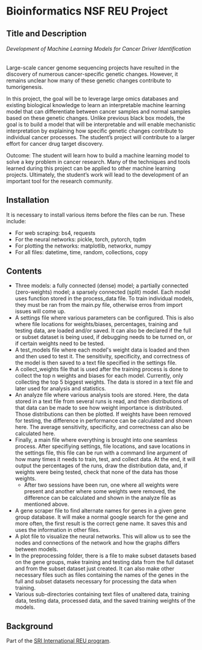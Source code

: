 # Bioinformatics NSF REU Project

## Title and Description
###### Development of Machine Learning Models for Cancer Driver Identification
Large-scale cancer genome sequencing projects have resulted in the discovery of numerous cancer-specific genetic changes. However, it remains unclear how many of these genetic changes contribute to tumorigenesis.

In this project, the goal will be to leverage large omics databases and existing biological knowledge to learn an interpretable machine learning model that can differentiate between cancer samples and normal samples based on these genetic changes. Unlike previous black box models, the goal is to build a model that will be interpretable and will enable mechanistic interpretation by explaining how specific genetic changes contribute to individual cancer processes. The student’s project will contribute to a larger effort for cancer drug target discovery.

Outcome: The student will learn how to build a machine learning model to solve a key problem in cancer research. Many of the techniques and tools learned during this project can be applied to other machine learning projects. Ultimately, the student’s work will lead to the development of an important tool for the research community.

## Installation
It is necessary to install various items before the files can be run. These include:
- For web scraping: bs4, requests
- For the neural networks: pickle, torch, pytorch, tqdm
- For plotting the networks: matplotlib, networkx, numpy
- For all files: datetime, time, random, collections, copy

## Contents
- Three models: a fully connected (dense) model; a partially connected (zero-weights) model; a sparsely connected (split) model. Each model uses function stored in the process\_data file. To train individual models, they must be ran from the main.py file, otherwise erros from import issues will come up. 
- A settings file where various parameters can be configured. This is also where file locations for weights/biases, percentages, training and testing data, are loaded and/or saved. It can also be declared if the full or subset dataset is being used, if debugging needs to be turned on, or if certain weights need to be tested.
- A test\_models file where each model's weight data is loaded and then and then used to test it. The sensitivity, specificity, and correctness of the model is then saved to a text file specified in the settings file.
- A collect\_weights file that is used after the training process is done to collect the top n weights and biases for each model. Currently, only collecting the top 5 biggest weights. The data is stored in a text file and later used for analysis and statistics. 
- An analyze file where various analysis tools are stored. Here, the data stored in a text file from several runs is read, and then distributions of that data can be made to see how weight importance is distributed. Those distributions can then be plotted. If weights have been removed for testing, the difference in performance can be calculated and shown here. The average sensitivity, specificity, and correctness can also be calculated here. 
- Finally, a main file where everything is brought into one seamless process. After specifiying settings, file locations, and save locations in the settings file, this file can be run with a command line argument of how many times it needs to train, test, and collect data. At the end, it will output the percentages of the runs, draw the distribution data, and, if weights were being tested, check that none of the data has those weights. 
	- After two sessions have been run, one where all weights were present and another where some weights were removed, the difference can be calculated and shown in the analyze file as mentioned above. 
- A gene scraper file to find alternate names for genes in a given gene group database. It will make a normal google search for the gene and more often, the first result is the correct gene name. It saves this and uses the information in other files.
- A plot file to visualize the neural networks. This will allow us to see the nodes and connections of the network and how the graphs differs between models.
- In the preprocessing folder, there is a file to make subset datasets based on the gene groups, make training and testing data from the full dataset and from the subset dataset just created. It can also make other necessary files such as files containing the names of the genes in the full and subset datasets necessary for processing the data when training. 
- Various sub-directories containing text files of unaltered data, training data, testing data, processed data, and the saved training weights of the models. 

## Background
Part of the [SRI International REU program](https://www.sri.com/careers/research-experience-undergraduates-program).  
